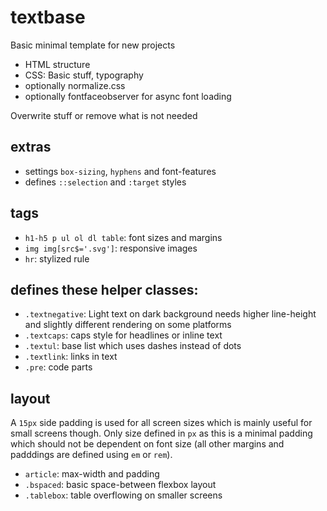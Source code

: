# textbase

Basic minimal template for new projects

- HTML structure
- CSS: Basic stuff, typography
- optionally normalize.css
- optionally fontfaceobserver for async font loading

Overwrite stuff or remove what is not needed


## extras
- settings `box-sizing`, `hyphens` and font-features
- defines `::selection` and `:target` styles


## tags

- `h1-h5 p ul ol dl table`: font sizes and margins
- `img img[src$='.svg']`: responsive images
- `hr`: stylized rule


## defines these helper classes:

- `.textnegative`: Light text on dark background needs higher line-height and slightly different rendering on some platforms
- `.textcaps`: caps style for headlines or inline text
- `.textul`: base list which uses dashes instead of dots
- `.textlink`: links in text
- `.pre`: code parts

## layout

A `15px` side padding is used for all screen sizes which is mainly
useful for small screens though. Only size defined in `px` as this is a minimal
padding which should not be dependent on font size (all other margins
and padddings are defined using `em` or `rem`).

- `article`: max-width and padding
- `.bspaced`: basic space-between flexbox layout
- `.tablebox`: table overflowing on smaller screens
